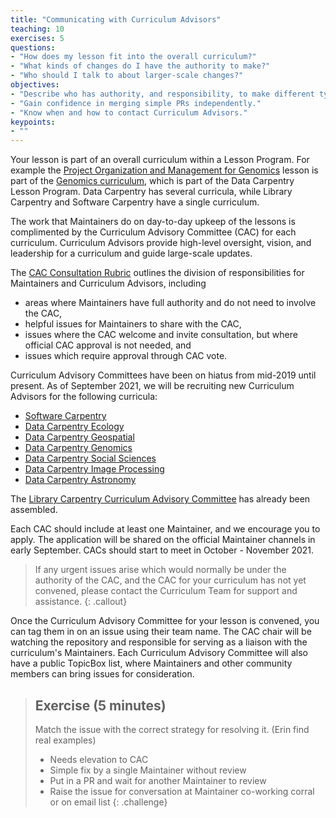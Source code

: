 ```yaml
---
title: "Communicating with Curriculum Advisors"
teaching: 10
exercises: 5
questions:
- "How does my lesson fit into the overall curriculum?"
- "What kinds of changes do I have the authority to make?"
- "Who should I talk to about larger-scale changes?"
objectives:
- "Describe who has authority, and responsibility, to make different types of decisions." 
- "Gain confidence in merging simple PRs independently." 
- "Know when and how to contact Curriculum Advisors."
keypoints:
- ""
---
```


Your lesson is part of an overall curriculum within a Lesson Program. For example
the [Project Organization and Management for Genomics](https://datacarpentry.org/organization-genomics/) lesson
is part of the [Genomics curriculum](https://datacarpentry.org/genomics-workshop/), 
which is part of the Data Carpentry Lesson Program. Data Carpentry has several curricula, 
while Library Carpentry and Software Carpentry have a single curriculum. 

The work that Maintainers do on day-to-day upkeep of the lessons
is complimented by the Curriculum Advisory Committee (CAC) for 
each curriculum. Curriculum Advisors provide high-level oversight, vision, and leadership 
for a curriculum and guide large-scale updates.

The [CAC Consultation Rubric](link) outlines the division of
responsibilities for Maintainers and Curriculum Advisors, including
- areas where Maintainers have full authority and do not need to 
involve the CAC,
- helpful issues for Maintainers to share with the CAC,
- issues where the CAC welcome and invite consultation, but where official CAC approval is not needed, and
- issues which require approval through CAC vote.

Curriculum Advisory Committees have been on hiatus from mid-2019 until present. 
As of September 2021, we will be recruiting new Curriculum Advisors for the following curricula:

- [Software Carpentry](https://carpentries.org/workshops-curricula/#swc-all)
- [Data Carpentry Ecology](https://carpentries.org/workshops-curricula/#dc-ecology)
- [Data Carpentry Geospatial](https://carpentries.org/workshops-curricula/#dc-geospatial)
- [Data Carpentry Genomics](https://carpentries.org/workshops-curricula/#dc-genomics)
- [Data Carpentry Social Sciences](https://carpentries.org/workshops-curricula/#dc-socialsci)
- [Data Carpentry Image Processing](https://datacarpentry.org/image-processing/)
- [Data Carpentry Astronomy](https://datacarpentry.org/astronomy-python/)

The [Library Carpentry Curriculum Advisory Committee](https://librarycarpentry.org/cac/) has 
already been assembled. 

Each CAC should include at least one Maintainer, and we encourage you to apply. The application
will be shared on the official Maintainer channels in early September. CACs should start 
to meet in October - November 2021.

> If any urgent issues arise which would normally be under the authority of the CAC,
> and the CAC for your curriculum has not yet convened, please contact
> the Curriculum Team for support and assistance. 
{: .callout}

Once the Curriculum Advisory Committee for your lesson is convened, you can
tag them in on an issue using their team name. The CAC chair will be watching the
repository and responsible for serving as a liaison with the curriculum's Maintainers. 
Each Curriculum Advisory Committee will also have a public TopicBox list, where
Maintainers and other community members can bring issues for consideration.

> ## Exercise (5 minutes)
> Match the issue with the correct strategy for resolving it. (Erin find real examples)
> - Needs elevation to CAC
> - Simple fix by a single Maintainer without review
> - Put in a PR and wait for another Maintainer to review
> - Raise the issue for conversation at Maintainer co-working corral or on email list
{: .challenge}

